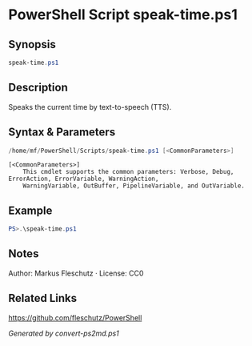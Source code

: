 # PowerShell Script speak-time.ps1

## Synopsis
```powershell
speak-time.ps1
```

## Description
Speaks the current time by text-to-speech (TTS).

## Syntax & Parameters
```powershell
/home/mf/PowerShell/Scripts/speak-time.ps1 [<CommonParameters>]
```

```
[<CommonParameters>]
    This cmdlet supports the common parameters: Verbose, Debug, ErrorAction, ErrorVariable, WarningAction, 
    WarningVariable, OutBuffer, PipelineVariable, and OutVariable.
```

## Example
```powershell
PS>.\speak-time.ps1
```


## Notes
Author: Markus Fleschutz · License: CC0

## Related Links
https://github.com/fleschutz/PowerShell

*Generated by convert-ps2md.ps1*
